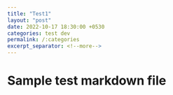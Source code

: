 ```yaml
---
title: "Test1"
layout: "post"
date: 2022-10-17 18:30:00 +0530
categories: test dev
permalink: /:categories
excerpt_separator: <!--more-->
---
```


# Sample test markdown file
